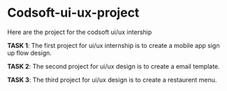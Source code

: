 # Codsoft-ui-ux-project
Here are the project for the codsoft ui/ux intership

<B>TASK 1</B>:
The first project for ui/ux internship is to create a mobile app sign up flow design.

<b>TASK 2</b>:
The second project for ui/ux design is to create a email template.

<b>TASK 3</b>:
The third project for ui/ux design is to create a restaurent menu.
